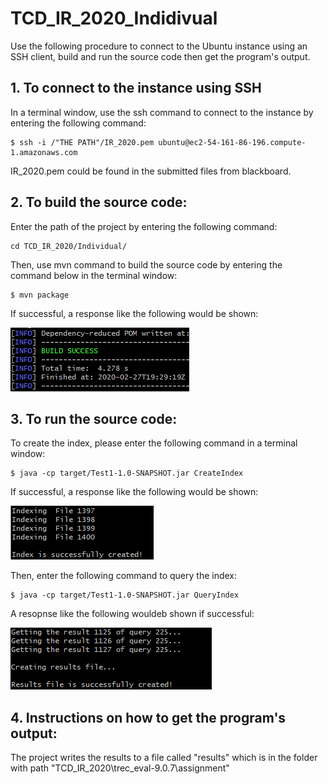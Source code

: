 # TCD_IR_2020_Indidivual

Use the following procedure to connect to the Ubuntu instance using an SSH client, build and run the source code then get the program's output.

## 1. To connect to the instance using SSH
In a terminal window, use the ssh command to connect to the instance by entering the following command:
```shell
$ ssh -i /"THE PATH"/IR_2020.pem ubuntu@ec2-54-161-86-196.compute-1.amazonaws.com
```
IR_2020.pem could be found in the submitted files from blackboard.
## 2. To build the source code:
Enter the path of the project by entering the following command:
```shell
cd TCD_IR_2020/Individual/
```
Then, use mvn command to build the source code by entering the command below in the terminal window:
```shell
$ mvn package
```
If successful, a response like the following would be shown:

![Build_Success](https://github.com/YanSen1996/TCD_IR_2020/blob/master/images/1.png)

## 3. To run the source code:
To create the index, please enter the following command in a terminal window:
```shell
$ java -cp target/Test1-1.0-SNAPSHOT.jar CreateIndex
```
If successful, a response like the following would be shown:

![Create_Success](https://github.com/YanSen1996/TCD_IR_2020/blob/master/images/2.png)

Then, enter the following command to query the index:
```shell
$ java -cp target/Test1-1.0-SNAPSHOT.jar QueryIndex
```
A resopnse like the following wouldeb shown if successful:

![Create_Results](https://github.com/YanSen1996/TCD_IR_2020/blob/master/images/3.png)
## 4. Instructions on how to get the program's output:

  The project writes the results to a file called "results" which is in the folder with path "TCD_IR_2020\trec_eval-9.0.7\assignment\"
